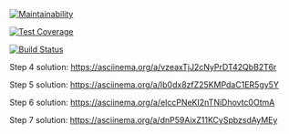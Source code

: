 [![Maintainability](https://api.codeclimate.com/v1/badges/4dfb8fcf0427e20cd951/maintainability)](https://codeclimate.com/github/sergkul/project-lvl1-s328/maintainability)

[![Test Coverage](https://api.codeclimate.com/v1/badges/4dfb8fcf0427e20cd951/test_coverage)](https://codeclimate.com/github/sergkul/project-lvl1-s328/test_coverage)

[![Build Status](https://travis-ci.org/sergkul/project-lvl1-s328.svg?branch=master)](https://travis-ci.org/sergkul/project-lvl1-s328)

Step 4 solution:
https://asciinema.org/a/vzeaxTjJ2cNyPrDT42QbB2T6r

Step 5 solution:
https://asciinema.org/a/Ib0dx8zfZ25KMPdaC1ER5gy5Y

Step 6 solution:
https://asciinema.org/a/elccPNeKI2nTNiDhovtc0OtmA

Step 7 solution:
https://asciinema.org/a/dnP59AixZ11KCySpbzsdAyMEy